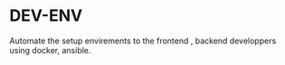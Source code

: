 # DEV-ENV
Automate the setup envirements to the frontend , backend developpers using docker, ansible.
